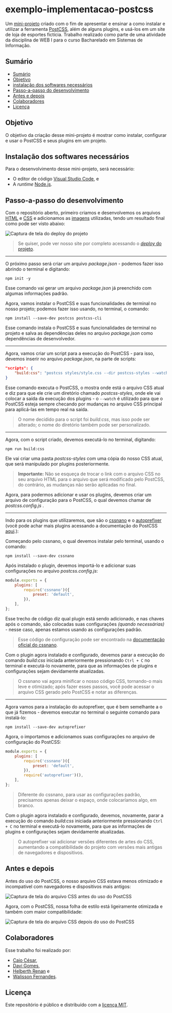# exemplo-implementacao-postcss  

Um [mini-projeto](https://exemplo-implementacao-postcss.vercel.app/) criado com o fim de apresentar e ensinar a como instalar e utilizar a ferramenta [PostCSS](https://postcss.org/), além de alguns plugins, e usá-los em um site de loja de esportes fictícia. Trabalho realizado como parte de uma atividade da disciplina de WEB I para o curso Bacharelado em Sistemas de Informação.  

## Sumário

- [Sumário](#sumário)
- [Objetivo](#objetivo)
- [instalação dos softwares necessários](#instalação-dos-softwares-necessários)
- [Passo-a-passo do desenvolvimento](#passo-a-passo-do-desenvolvimento)
- [Antes e depois](#antes-e-depois)
- [Colaboradores](#colaboradores)
- [Licença](#licença)

## Objetivo

O objetivo da criação desse mini-projeto é mostrar como instalar, configurar e usar o PostCSS e seus plugins em um projeto.

## Instalação dos softwares necessários

Para o desenvolvimento desse mini-projeto, será necessário:

- O editor de código [Visual Studio Code](https://code.visualstudio.com/Download), e
- A *runtime* [Node.js](https://nodejs.org/pt/download).

## Passo-a-passo do desenvolvimento

Com o repositório aberto, primeiro criamos e desenvolvemos os arquivos [HTML](/index.html) e [CSS](/styles/style.css) e adicionamos as [imagens](/images) utilizadas, tendo um resultado final como pode ser visto abaixo:  

![Captura de tela do deploy do projeto](/images/readme-images/print-lesportsshop.png)

> Se quiser, pode ver nosso site por completo acessando o [*deploy* do projeto](https://exemplo-implementacao-postcss.vercel.app/).

---

O próximo passo será criar um arquivo *package.json* - podemos fazer isso abrindo o terminal e digitando:  

`npm init -y`  

Esse comando vai gerar um arquivo *package.json* já preenchido com algumas informações padrão.  
  
Agora, vamos instalar o PostCSS e suas funcionalidades de terminal no nosso projeto; podemos fazer isso usando, no terminal, o comando:

`npm install --save-dev postcss postcss-cli` 

Esse comando instala o PostCSS e suas funcionalidades de terminal no projeto e salva as dependências deles no arquivo *package.json* como dependências de desenvolvedor.  

---
Agora, vamos criar um script para a execução do PostCSS - para isso, devemos inserir no arquivo *package.json*, na parte de scripts:  

``` json
"scripts": {
    "build:css": "postcss styles/style.css --dir postcss-styles --watch"
}
```  

Esse comando executa o PostCSS, o mostra onde está o arquivo CSS atual e diz para que ele crie um diretório chamado *postcss-styles*, onde ele vai colocar a saída da execução dos plugins - o `--watch` é utilizado para que o PostCSS esteja sempre checando por mudanças no arquivo CSS principal para aplicá-las em tempo real na saída.  

> O nome decidido para o script foi *build:css*, mas isso pode ser alterado; o nome do diretório também pode ser personalizado.  

---
  
Agora, com o script criado, devemos executá-lo no terminal, digitando:  

`npm run build:css`  

Ele vai criar uma pasta *postcss-styles* com uma cópia do nosso CSS atual, que será manipulado por plugins posteriormente.  

> **Importante:** Não se esqueça de trocar o link com o arquivo CSS no seu arquivo HTML para o arquivo que será modificado pelo PostCSS, do contrário, as mudanças não serão aplicadas no final.  
  
Agora, para podermos adicionar e usar os plugins, devemos criar um arquivo de configuração para o PostCSS, o qual devemos chamar de *postcss.config.js* .  

---

Indo para os plugins que utilizaremos, que são o [cssnano](https://cssnano.github.io/cssnano/) e o [autoprefixer](https://github.com/postcss/autoprefixer) (você pode achar mais plugins acessando a documentação do PostCSS [aqui](https://postcss.org/docs/postcss-plugins).):  
  
Começando pelo cssnano, o qual devemos instalar pelo terminal, usando o comando:  

`npm install --save-dev cssnano`  
  
Após instalado o plugin, devemos importá-lo e adicionar suas configurações no arquivo *postcss.config.js*:

``` js
module.exports = {
    plugins: [
        require('cssnano')({
            preset: 'default',
        }),
    ],
};
```  

Esse trecho de código diz qual plugin está sendo adicionado, e nas chaves após o comando, são colocadas suas configurações *(quando necessárias)* - nesse caso, apenas estamos usando as configurações padrão.  

> Esse código de configuração pode ser encontrado na [documentação oficial do cssnano](https://cssnano.github.io/cssnano/docs/getting-started/#using-postcss-cli). 
  
Com o plugin agora instalado e configurado, devemos parar a execução do comando *build:css* iniciada anteriormente pressionando `Ctrl + C` no terminal e executá-lo novamente, para que as informações de plugins e configurações sejam devidamente atualizadas.  

> O cssnano vai agora minificar o nosso código CSS, tornando-o mais leve e otimizado; após fazer esses passos, você pode acessar o arquivo CSS gerado pelo PostCSS e notar as diferenças.  

---
  
Agora vamos para a instalação do autoprefixer, que é bem semelhante a o que já fizemos - devemos executar no terminal o seguinte comando para instalá-lo:  

`npm install --save-dev autoprefixer`  
 
Agora, o importamos e adicionamos suas configurações no arquivo de configuração do PostCSS:  

``` js
module.exports = {
    plugins: [
        require('cssnano')({
            preset: 'default',
        }),
        require('autoprefixer')(),
    ],
};
```  

> Diferente do cssnano, para usar as configurações padrão, precisamos apenas deixar o espaço, onde colocaríamos algo, em branco.  
  
Com o plugin agora instalado e configurado, devemos, novamente, parar a execução do comando *build:css* iniciada anteriormente pressionando `Ctrl + C` no terminal e executá-lo novamente, para que as informações de plugins e configurações sejam devidamente atualizadas.  

> O autoprefixer vai adicionar versões diferentes de artes do CSS, aumentando a compatibilidade do projeto com versões mais antigas de navegadores e dispositivos.

## Antes e depois
  
Antes do uso do PostCSS, o nosso arquivo CSS estava menos otimizado e incompatível com navegadores e dispositivos mais antigos:  

![Captura de tela do arquivo CSS antes do uso do PostCSS](/images/readme-images/css-antes.jpg)  
  
Agora, com o PostCSS, nossa folha de estilo está ligeiramente otimizada e também com maior compatibilidade:  

![Captura de tela do arquivo CSS depois do uso do PostCSS](/images/readme-images/css-depois.jpg)  

## Colaboradores

Esse trabalho foi realizado por:  

- [Caio César](https://github.com/CaiaoCesar),
- [Davi Gomes](https://github.com/DaviGms5),
- [Helberth Renan](https://github.com/D3LT7-ops) e
- [Walisson Fernandes](https://github.com/Murynga).  
  
## Licença  
  
Este repositório é público e distribuído com a [licença MIT](/LICENSE).